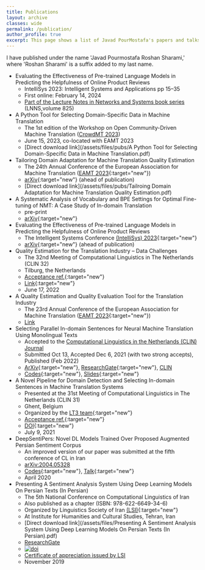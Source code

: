 ```yaml
---
title: Publications
layout: archive
classes: wide
permalink: /publication/
author_profile: true
excerpt: This page shows a list of Javad PourMostafa's papers and talks.
---
```

I have published under the name 'Javad Pourmostafa Roshan Sharami,' where 'Roshan Sharami' is a suffix added to my last name.

*   Evaluating the Effectiveness of Pre-trained Language Models in Predicting the Helpfulness of Online Product Reviews
    *   IntelliSys 2023: Intelligent Systems and Applications pp 15–35
    *   First online: February 14, 2024
    *   [Part of the Lecture Notes in Networks and Systems book series](https://link.springer.com/chapter/10.1007/978-3-031-47718-8_2) (LNNS,volume 825)
*   A Python Tool for Selecting Domain-Specific Data in Machine Translation
    *   The 1st edition of the Workshop on Open Community-Driven Machine Translation ([CrowdMT 2023](https://macocu.eu/workshop))
    *   June 15, 2023, co-located with EAMT 2023
    *   [Direct download link](/assets/files/pubs/A Python Tool for Selecting Domain-Specific Data in Machine Translation.pdf)
*   Tailoring Domain Adaptation for Machine Translation Quality Estimation
    *   The 24th Annual Conference of the European Association for Machine Translation ([EAMT 2023](https://events.tuni.fi/eamt23/){:target="new"})
    *   [arXiv](https://arxiv.org/abs/2304.08891){:target="new"} (ahead of publication)
    *   [Direct download link](/assets/files/pubs/Tailroing Domain Adaptation for Machine Translation Quality Estimation.pdf)
*   A Systematic Analysis of Vocabulary and BPE Settings for Optimal Fine-tuning of NMT: A Case Study of In-domain Translation 
    *   pre-print
    *   [arXiv](https://arxiv.org/abs/2303.00722){:target="new"}
*   Evaluating the Effectiveness of Pre-trained Language Models in Predicting the Helpfulness of Online Product Reviews
    *   The Intelligent Systems Conference [(IntelliSys) 2023](https://saiconference.com/IntelliSys){:target="new"} 
    *   [arXiv](https://arxiv.org/abs/2302.10199){:target="new"} (ahead of publication)
*   Quality Estimation for the Translation Industry – Data Challenges
    *   The 32nd Meeting of Computational Linguistics in The Netherlands (CLIN 32)
    *   Tilburg, the Netherlands
    *   [Acceptance ref.](https://clin2022.uvt.nl/clin32/programme/){:target="new"}
    *   [Link](https://www.researchgate.net/publication/361389091_Quality_Estimation_for_the_Translation_Industry_-_Data_Challenges){:target="new"}
    *   June 17, 2022
*   A Quality Estimation and Quality Evaluation Tool for the Translation Industry  
    *   The 23rd Annual Conference of the European Association for Machine Translation ([EAMT 2023](https://events.tuni.fi/eamt23/){:target="new"})
    *   [Link](https://aclanthology.org/2022.eamt-1.43/{:target="new"})   
*   Selecting Parallel In-domain Sentences for Neural Machine Translation Using Monolingual Texts
    *   Accepted to the [Computational Linguistics in the Netherlands (CLIN) Journal](https://www.clinjournal.org/{:target="new"})
    *   Submitted Oct 13, Accepted Dec 6, 2021 (with two strong accepts), Published (Feb 2022)
    *   [ArXiv](http://arxiv.org/abs/2112.06096){:target="new"}, [ResearchGate](https://www.researchgate.net/publication/357013946_Selecting_Parallel_In-domain_Sentences_for_Neural_Machine_Translation_Using_Monolingual_Texts){:target="new"}, [CLIN](https://www.clinjournal.org/index.php/clinj/article/view/137)
    *   [Codes](https://github.com/JoyeBright/DataSelection-NMT){:target="new"}, [Slides](https://www.researchgate.net/publication/360105031_Selecting_Parallel_In-domain_Sentences_for_Neural_Machine_Translation_NMT_Using_Monolingual_Texts){:target="new"}
*   A Novel Pipeline for Domain Detection and Selecting In-domain Sentences in Machine Translation Systems
    *   Presented at the 31st Meeting of Computational Linguistics in The Netherlands (CLIN 31)
    *   Ghent, Belgium
    *   Organized by the [LT3 team](https://lt3.ugent.be/){:target="new"}
    *   [Acceptance ref.](https://www.clin31.ugent.be/programme/){:target="new"}
    *   [DOI](https://doi.org/10.6084/m9.figshare.14829030){:target="new"}
    *   July 9, 2021
*   DeepSentiPers: Novel DL Models Trained Over Proposed Augmented Persian Sentiment Corpus
    *   An improved version of our paper was submitted at the fifth conference of CL in Iran
    *   [arXiv:2004.05328](https://arxiv.org/abs/2004.05328)
    *   [Codes](https://github.com/JoyeBright/DeepSentiPers){:target="new"}, [Talk](https://www.researchgate.net/publication/338570412_A_Deep_Persian_Sentiment_Analysis_Framework){:target="new"}
    *   April 2020
*   Presenting A Sentiment Analysis System Using Deep Learning Models On Persian Texts (In Persian)
    *   The 5th National Conference on Computational Linguistics of Iran
    *   Also published as a chapter (ISBN: 978-622-6649-34-6)
    *   Organized by Linguistics Society of Iran [(LSI)](https://en.wikipedia.org/wiki/Linguistics_Society_of_Iran){:target="new"}
    *   At Institute for Humanities and Cultural Studies, Tehran, Iran
    *   [Direct download link](/assets/files/Presenting A Sentiment Analysis System Using Deep Learning Models On Persian Texts (In Persian).pdf)
    *   [ResearchGate](https://www.researchgate.net/publication/335612122_Presenting_A_Sentiment_Analysis_System_Using_Deep_Learning_Models_On_Persian_Texts_In_Persian)
    *   [![doi](https://zenodo.org/badge/DOI/10.5281/zenodo.3551273.svg)](https://doi.org/10.5281/zenodo.3551273)
    *   [Certificate of appreciation issued by LSI](/assets/files/CLConference-English.pdf)
    *   November 2019
